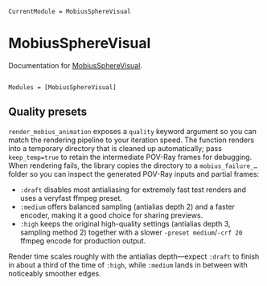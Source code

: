 ```@meta
CurrentModule = MobiusSphereVisual
```

# MobiusSphereVisual

Documentation for [MobiusSphereVisual](https://github.com/LauraBMo/MobiusSphereVisual.jl).

```@index
```

```@autodocs
Modules = [MobiusSphereVisual]
```

## Quality presets

`render_mobius_animation` exposes a `quality` keyword argument so you can match
the rendering pipeline to your iteration speed. The function renders into a
temporary directory that is cleaned up automatically; pass `keep_temp=true` to
retain the intermediate POV-Ray frames for debugging. When rendering fails, the
library copies the directory to a `mobius_failure_…` folder so you can inspect
the generated POV-Ray inputs and partial frames:

- `:draft` disables most antialiasing for extremely fast test renders and uses a
  veryfast ffmpeg preset.
- `:medium` offers balanced sampling (antialias depth 2) and a faster encoder,
  making it a good choice for sharing previews.
- `:high` keeps the original high-quality settings (antialias depth 3, sampling
  method 2) together with a slower `-preset medium`/`-crf 20` ffmpeg encode for
  production output.

Render time scales roughly with the antialias depth—expect `:draft` to finish in
about a third of the time of `:high`, while `:medium` lands in between with
noticeably smoother edges.
